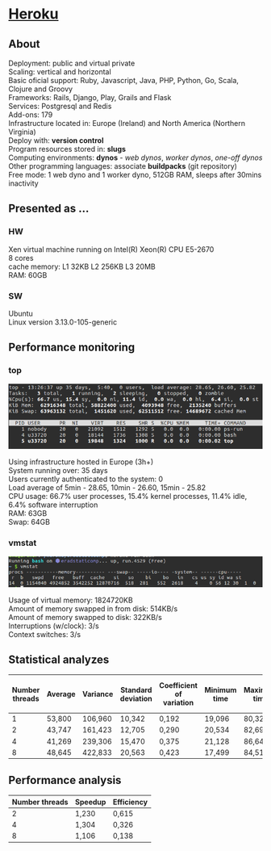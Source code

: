 # [Heroku](https://www.heroku.com/)

## About

Deployment: public and virtual private\
Scaling: vertical and horizontal\
Basic oficial support: Ruby, Javascript, Java, PHP, Python, Go, Scala, Clojure and Groovy\
Frameworks: Rails, Django, Play, Grails and Flask\
Services: Postgresql and Redis\
Add-ons: 179\
Infrastructure located in: Europe (Ireland) and North America (Northern Virginia)\
Deploy with: **version control**\
Program resources stored in: **slugs**\
Computing environments: **dynos** - *web dynos*, *worker dynos*, *one-off dynos*\
Other programming languages: associate **buildpacks** (git repository)\
Free mode: 1 web dyno and 1 worker dyno, 512GB RAM, sleeps after 30mins inactivity 

## Presented as ...

### HW
Xen virtual machine running on Intel(R) Xeon(R) CPU E5-2670\
8 cores\
cache memory: L1 32KB  L2 256KB  L3 20MB\
RAM: 60GB 

### SW
Ubuntu\
Linux version 3.13.0-105-generic

## Performance monitoring

### top

![topheroku](topheroku.png?raw=true "top")

Using infrastructure hosted in Europe (3h+)\
System running over: 35 days\
Users currently authenticated to the system: 0\
Load average of 5min - 28.65, 10min - 26.60, 15min - 25.82\
CPU usage: 66.7% user processes, 15.4% kernel processes, 11.4% idle, 6.4% software interruption\
RAM: 63GB\
Swap: 64GB
<!--- Provavelmente sem acesso a essa info ---->
 <!--- Wa, tempo para I/O: tempo de CPU esperando a conclusão de operação de entrada/saída no disco (I/O) 
* hi: CPU tempo servindo interrupções de hardware - tem acesso? ---->

### vmstat

![vmstatheroku](vmstatheroku.png?raw=true "vmstat")

Usage of virtual memory: 1824720KB\
Amount of memory swapped in from disk: 514KB/s\
Amount of memory swapped to disk: 322KB/s\
Interruptions (w/clock): 3/s\
Context switches: 3/s
<!--- vmstat -s ---->

## Statistical analyzes
|Number threads | Average | Variance | Standard deviation | Coefficient of variation | Minimum time | Maximum time | Margin of error (99%) |
|------ | ------- | -------- | ------------------ | ------------------------ | ------------ | ------------ |------------------------ |
| 1 | 53,800 | 106,960 | 10,342 | 0,192 | 19,096 | 80,329 | 3,806 |
| 2 | 43,747 | 161,423 | 12,705 | 0,290 | 20,534 | 82,698 | 4,675 |
| 4 | 41,269 | 239,306 | 15,470 | 0,375 | 21,128 | 86,640 | 5,692 |
| 8 | 48,645 | 422,833 | 20,563 | 0,423 | 17,499 | 84,516 | 7,567 |

## Performance analysis

| Number threads | Speedup | Efficiency | 
|--------------- | ------- | ---------- |
| 2 | 1,230 | 0,615 |
| 4 | 1,304 | 0,326 |
| 8 | 1,106 | 0,138 |
